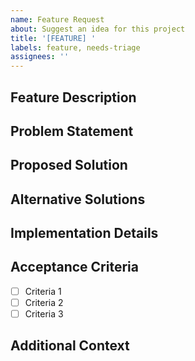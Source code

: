 ```yaml
---
name: Feature Request
about: Suggest an idea for this project
title: '[FEATURE] '
labels: feature, needs-triage
assignees: ''
---
```


## Feature Description

<!-- A clear and concise description of what you want to happen. -->

## Problem Statement

<!-- Is your feature request related to a problem? Please describe. -->

## Proposed Solution

<!-- Describe the solution you'd like. -->

## Alternative Solutions

<!-- Describe any alternative solutions or features you've considered. -->

## Implementation Details

<!-- If you have technical implementation ideas, please share them here. -->

## Acceptance Criteria

<!-- What needs to be true for this feature to be considered complete? -->

- [ ] Criteria 1
- [ ] Criteria 2
- [ ] Criteria 3

## Additional Context

<!-- Add any other context, mockups, or examples about the feature request here. -->